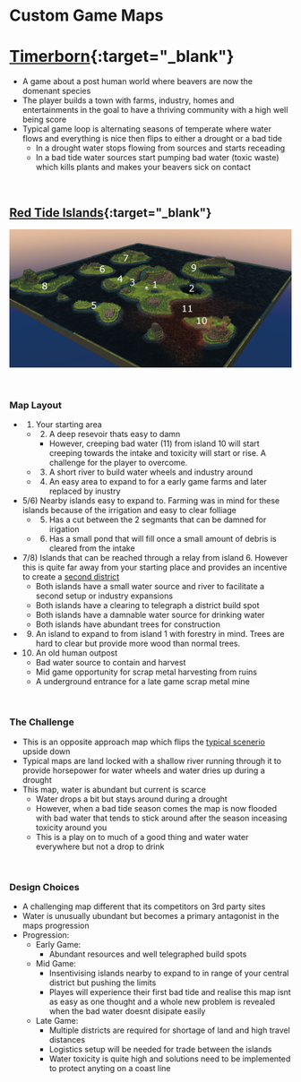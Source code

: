 # Custom Game Maps

# [Timerborn](https://store.steampowered.com/app/1062090/Timberborn/){:target="_blank"}
- A game about a post human world where beavers are now the domenant species
- The player builds a town with farms, industry, homes and entertainments in the goal to have a thriving community with a high well being score
- Typical game loop is alternating seasons of temperate where water flows and everything is nice then flips to either a drought or a bad tide
	- In a drought water stops flowing from sources and starts receading
	- In a bad tide water sources start pumping bad water (toxic waste) which kills plants and makes your beavers sick on contact

<br>

## [Red Tide Islands](https://mod.io/g/timberborn/m/red-tide-islands){:target="_blank"}
![Red_Tide_Island](assets/images/Red_Tide_Island.PNG)

<br>

### Map Layout
- 1) Your starting area
	- 2) A deep resevoir thats easy to damn
		- However, creeping bad water (11) from island 10 will start creeping towards the intake and toxicity will start or rise. A challenge for the player to overcome.
	- 3) A short river to build water wheels and industry around
	- 4) An easy area to expand to for a early game farms and later replaced by inustry
- 5/6) Nearby islands easy to expand to. Farming was in mind for these islands because of the irrigation and easy to clear folliage
	- 5) Has a cut between the 2 segmants that can be damned for irigation
	- 6) Has a small pond that will fill once a small amount of debris is cleared from the intake
- 7/8) Islands that can be reached through a relay from island 6. However this is quite far away from your starting place and provides an incentive to create a [second district](https://timberborn.fandom.com/wiki/Districts)
	- Both islands have a small water source and river to facilitate a second setup or industry expansions
	- Both islands have a clearing to telegraph a district build spot
	- Both islands have a damnable water source for drinking water
	- Both islands have abundant trees for construction
- 9) An island to expand to from island 1 with forestry in mind. Trees are hard to clear but provide more wood than normal trees.
- 10) An old human outpost
	- Bad water source to contain and harvest
	- Mid game opportunity for scrap metal harvesting from ruins
	- A underground entrance for a late game scrap metal mine

<br>

### The Challenge
- This is an opposite approach map which flips the [typical scenerio](https://timberborn.fandom.com/wiki/Maps) upside down
 - Typical maps are land locked with a shallow river running through it to provide horsepower for water wheels and water dries up during a drought
 - This map, water is abundant but current is scarce
	- Water drops a bit but stays around during a drought
	- However, when a bad tide season comes the map is now flooded with bad water that tends to stick around after the season inceasing toxicity around you
	- This is a play on to much of a good thing and water water everywhere but not a drop to drink

<br>

### Design Choices
- A challenging map different that its competitors on 3rd party sites
- Water is unusually ubundant but becomes a primary antagonist in the maps progression
- Progression:
	- Early Game: 
		- Abundant resources and well telegraphed build spots
	- Mid Game: 
		- Insentivising islands nearby to expand to in range of your central district but pushing the limits
		- Playes will experience their first bad tide and realise this map isnt as easy as one thought and a whole new problem is revealed when the bad water doesnt disipate easily
	- Late Game: 
		- Multiple districts are required for shortage of land and high travel distances
		- Logistics setup will be needed for trade between the islands
		- Water toxicity is quite high and solutions need to be implemented to protect anyting on a coast line

<br>
<br>
<br>
<br>
<br>

